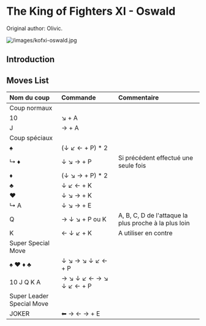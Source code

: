 # The King of Fighters XI - Oswald

Original author: Olivic.

![](/images/kofxi-oswald.jpg "/images/kofxi-oswald.jpg")

## Introduction

## Moves List

| Nom du coup               | Commande                | Commentaire                                           |
|:--------------------------|:------------------------|:------------------------------------------------------|
| Coup normaux              |                         |                                                       |
| 10                        | ↘ + A                   |                                                       |
| J                         | → + A                   |                                                       |
| Coup spéciaux             |                         |                                                       |
| ♠                         | (↓ ↙ ← + P) \* 2        |                                                       |
| ↳ ♦                       | ↓ ↘ → + P               | Si précédent effectué une seule fois                  |
| ♦                         | (↓ ↘ → + P) \* 2        |                                                       |
| ♣                         | ↓ ↙ ← + K               |                                                       |
| ♥                         | ↓ ↘ → + K               |                                                       |
| ↳ A                       | ↓ ↘ → + E               |                                                       |
| Q                         | → ↓ ↘ + P ou K          | A, B, C, D de l'attaque la plus proche à la plus loin |
| K                         | ← ↓ ↙ + K               | A utiliser en contre                                  |
| Super Special Move        |                         |                                                       |
| ♠ ♥ ♦ ♣                   | ↓ ↘ → ↘ ↓ ↙ ← + P       |                                                       |
| 10 J Q K A                | → ↘ ↓ ↙ ← → ↘ ↓ ↙ ← + P |                                                       |
| Super Leader Special Move |                         |                                                       |
| JOKER                     | ⬅ → ← → + E             |                                                       |
